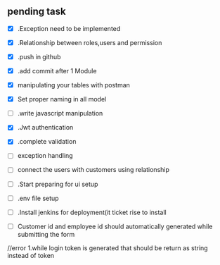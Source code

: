 ## pending task


- [x] .Exception need to be implemented

- [x] .Relationship between roles,users and permission

-[x]  .push in github

-[x] .add commit after 1 Module

-[x]  manipulating your tables with postman 

-[x]  Set proper naming in all model

-[ ]  .write javascript manipulation 

-[x]  .Jwt authentication

-[X] .complete validation

-[ ]  exception handling

-[ ]  connect the users with customers using relationship

-[ ] .Start preparing for ui setup

-[ ] .env file setup

-[ ] .Install jenkins for deployment(it ticket rise to install

-[ ] Customer id and employee id should automatically generated while submitting the form 

//error
1.while login token is generated that should be return as string instead of token 










